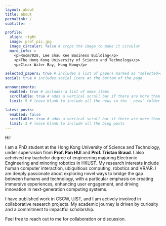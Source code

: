 ```yaml
---
layout: about
title: about
permalink: /
subtitle: 

profile:
  align: right
  image: prof_pic.jpg
  image_circular: false # crops the image to make it circular
  more_info: >
    <p>Room7028, Lee Shau Kee Business Building</p>
    <p>The Hong Kong University of Science and Technology</p>
    <p>Clear Water Bay, Hong Kong</p>

selected_papers: true # includes a list of papers marked as "selected={true}"
social: true # includes social icons at the bottom of the page

announcements:
  enabled: true # includes a list of news items
  scrollable: true # adds a vertical scroll bar if there are more than 3 news items
  limit: 5 # leave blank to include all the news in the `_news` folder

latest_posts:
  enabled: false
  scrollable: true # adds a vertical scroll bar if there are more than 3 new posts items
  limit: 3 # leave blank to include all the blog posts
---
```

Hi!

I am a PhD student at the Hong Kong University of Science and Technology, under supervision from **Prof. Pan HUI** and **Prof. Tristan Braud**. I also acheived my bachelor degree of engineering majoring Electronic Engineering and minoring robotics in HKUST. My research interests include human computer interaction, ubiquitious computing, robotics and VR/AR.  I am deeply passionate about exploring novel ways to bridge the gap between humans and technology, with a particular emphasis on creating immersive experiences, enhancing user engagement, and driving innovation in next-generation computing systems.

I have published work in CSCW, UIST, and I am actively involved in collaborative research projects. My academic journey is driven by curiosity and a commitment to impactful scholarship.

Feel free to reach out to me for collaboration or discussion.